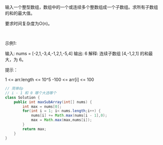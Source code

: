 输入一个整型数组，数组中的一个或连续多个整数组成一个子数组。求所有子数组的和的最大值。

要求时间复杂度为O(n)。

 

示例1:

输入: nums = [-2,1,-3,4,-1,2,1,-5,4]
输出: 6
解释: 连续子数组 [4,-1,2,1] 的和最大，为 6。
 

提示：

1 <= arr.length <= 10^5
-100 <= arr[i] <= 100

```java
// 简单dp
// i - 1 和 0 哪个大选哪个
class Solution {
    public int maxSubArray(int[] nums) {
        int max = nums[0];
        for(int i = 1; i< nums.length;i++) {
            nums[i] += Math.max(nums[i - 1],0);
            max = Math.max(max,nums[i]);
        }
        return max;
    }
}
```